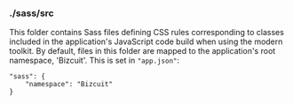 ### ./sass/src

This folder contains Sass files defining CSS rules corresponding to classes
included in the application's JavaScript code build when using the modern toolkit.
By default, files in this folder are mapped to the application's root namespace, 'Bizcuit'.
This is set in `"app.json"`:

    "sass": {
        "namespace": "Bizcuit"
    }